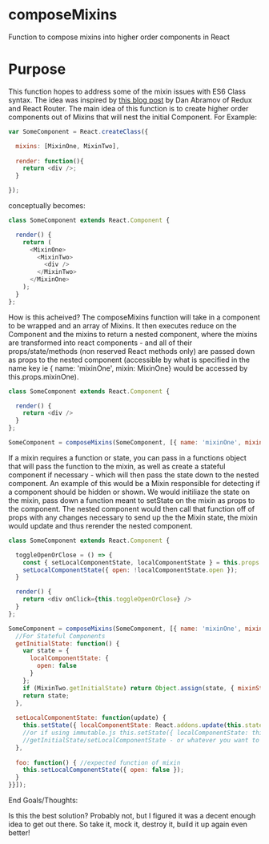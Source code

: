 # composeMixins
Function to compose mixins into higher order components in React

# Purpose
This function hopes to address some of the mixin issues with ES6 Class syntax. The idea was inspired by [this blog post](https://medium.com/@dan_abramov/mixins-are-dead-long-live-higher-order-components-94a0d2f9e750) by Dan Abramov of Redux and React Router. The main idea of this function is to create higher order components out of Mixins that will nest the initial Component. For Example:

```javascript
var SomeComponent = React.createClass({

  mixins: [MixinOne, MixinTwo],
  
  render: function(){
    return <div />;
  }

});
```

conceptually becomes:

```javascript
class SomeComponent extends React.Component {

  render() {
    return (
      <MixinOne>
        <MixinTwo>
          <div />
        </MixinTwo>
      </MixinOne>
    );
  }
};
```

How is this acheived? The composeMixins function will take in a component to be wrapped and an array of Mixins. It then executes reduce on the Component and the mixins to return a nested component, where the mixins are transformed into react components - and all of their props/state/methods (non reserved React methods only) are passed down as props to the nested component (accessible by what is specified in the name key ie { name: 'mixinOne', mixin: MixinOne} would be accessed by this.props.mixinOne).

```javascript
class SomeComponent extends React.Component {

  render() {
    return <div />
  }
};

SomeComponent = composeMixins(SomeComponent, [{ name: 'mixinOne', mixin: MixinOne }, { name: 'mixinTwo', mixin: MixinTwo}]);
```

If a mixin requires a function or state, you can pass in a functions object that will pass the function to the mixin, as well as create a stateful component if necessary - which will then pass the state down to the nested component. An example of this would be a Mixin responsible for detecting if a component should be hidden or shown. We would initiliaze the state on the mixin, pass down a function meant to setState on the mixin as props to the component. The nested component would then call that function off of props with any changes necessary to send up the the Mixin state, the mixin would update and thus rerender the nested component.

```javascript
class SomeComponent extends React.Component {

  toggleOpenOrClose = () => {
    const { setLocalComponentState, localComponentState } = this.props.mixinTwo;
    setLocalComponentState({ open: !localComponentState.open });
  }

  render() {
    return <div onClick={this.toggleOpenOrClose} />
  }
};

SomeComponent = composeMixins(SomeComponent, [{ name: 'mixinOne', mixin: MixinOne }, { name: 'mixinTwo', mixin: MixinTwo, functions: {
  //For Stateful Components
  getInitialState: function() {
    var state = {
      localComponentState: {
        open: false
      }
    };
    if (MixinTwo.getInitialState) return Object.assign(state, { mixinState: MixinTwo.getInitialState()}) //merge states if necessary
    return state;
  },
  
  setLocalComponentState: function(update) {
    this.setState({ localComponentState: React.addons.update(this.state.localComponentState, { $merge: update })});
    //or if using immutable.js this.setState({ localComponentState: this.state.localComponentState.merge(update) });
    //getInitialState/setLocalComponentState - or whatever you want to call it, are not abstracted away to allow user full control of state implementation
  },
  
  foo: function() { //expected function of mixin
    this.setLocalComponentState({ open: false });
  }
}}]);
```

End Goals/Thoughts:

Is this the best solution? Probably not, but I figured it was a decent enough idea to get out there. So take it, mock it, destroy it, build it up again even better!
